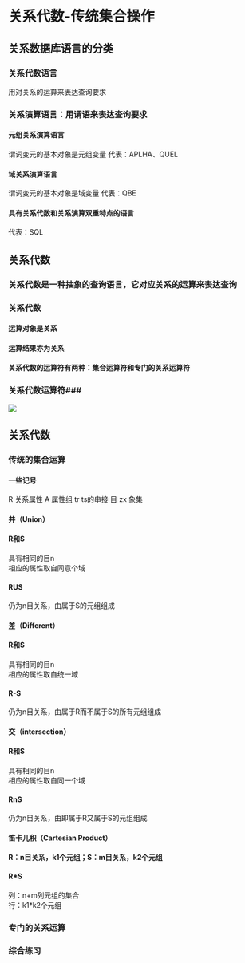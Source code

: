 # 关系代数-传统集合操作
## 关系数据库语言的分类 ##
### 关系代数语言 ###
用对关系的运算来表达查询要求
### 关系演算语言：用谓语来表达查询要求 ###
#### 元组关系演算语言 ####
谓词变元的基本对象是元组变量
代表：APLHA、QUEL
#### 域关系演算语言 ####
谓词变元的基本对象是域变量
代表：QBE
#### 具有关系代数和关系演算双重特点的语言 ####
代表：SQL

## 关系代数 ##
### 关系代数是一种抽象的查询语言，它对应关系的运算来表达查询 ###
### 关系代数 ###
#### 运算对象是关系 ####
#### 运算结果亦为关系 ####
#### 关系代数的运算符有两种：集合运算符和专门的关系运算符 ####
### 关系代数运算符###
![](http://i.imgur.com/zR3ZNsn.jpg)

## 关系代数 ##
### 传统的集合运算 ###
#### 一些记号 ####
R 关系属性 
A 属性组
tr ts的串接 目
zx 象集
#### 并（Union） ####
#### R和S ####
具有相同的目n<br>
相应的属性取自同意个域
#### RUS ####
仍为n目关系，由属于S的元组组成
#### 差（Different） ####
#### R和S ####
具有相同的目n
<br>相应的属性取自统一域
#### R-S ####
仍为n目关系，由属于R而不属于S的所有元组组成
#### 交（intersection） ####
#### R和S ####
具有相同的目n
<br>相应的属性取自同一个域
#### RnS ####
仍为n目关系，由即属于R又属于S的元组组成
#### 笛卡儿积（Cartesian Product） ####
#### R：n目关系，k1个元组；S：m目关系，k2个元组 ####
#### R*S ####
列：n+m列元组的集合
<br>行：k1*k2个元组

### 专门的关系运算 ###

### 综合练习 ###
